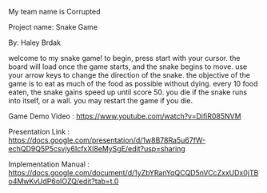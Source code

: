 My team name is Corrupted

Project name: Snake Game

By: Haley Brdak

welcome to my snake game!
  to begin, press start with your cursor.
  the board will load once the game starts, and the snake begins to move. use your arrow keys to change the direction of the snake.
  the objective of the game is to eat as much of the food as possible without dying.
  every 10 food eaten, the snake gains speed up until score 50.
  you die if the snake runs into itself, or a wall.
  you may restart the game if you die.

  Game Demo Video : https://www.youtube.com/watch?v=DifiR085NVM 

  Presentation Link : https://docs.google.com/presentation/d/1w8B78Ra5u67fW-echQD9Q5P5csvjy6IcfxXl8eMySgE/edit?usp=sharing 

  Implementation Manual : https://docs.google.com/document/d/1yZbYRanYqQCQD5nVCcZxxUDx0jTBo4MwKvUdP6oIOZQ/edit?tab=t.0 

